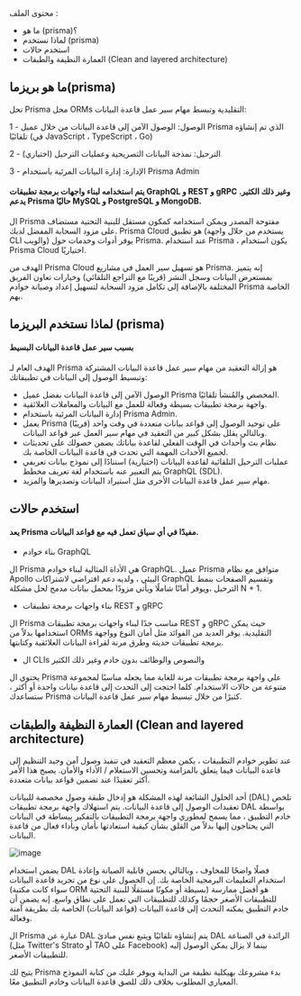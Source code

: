 
محتوى الملف :


- ما هو (prisma)؟
- لماذا نستخدم  (prisma)
- استخدم حالات
- العمارة النظيفة والطبقات (Clean and layered architecture)


##  ما هو بريزما(prisma)

تحل Prisma محل ORMs التقليدية وتبسط مهام سير عمل قاعدة البيانات:

1 - الوصول: الوصول الآمن إلى قاعدة البيانات من خلال عميل Prisma الذي تم إنشاؤه تلقائيًا (في JavaScript ، TypeScript ، Go)

2 - الترحيل: نمذجة البيانات التصريحية وعمليات الترحيل (اختياري)

3 - الإدارة: إدارة البيانات المرئية باستخدام Prisma Admin

#### يتم استخدامه لبناء واجهات برمجة تطبيقات GraphQL و REST و gRPC وغير ذلك الكثير. يدعم Prisma حاليًا MySQL و PostgreSQL و MongoDB.

ال Prisma مفتوحة المصدر ويمكن استخدامه كمكون مستقل للبنية التحتية مستضاف على مزود السحابة المفضل لديك. Prisma Cloud هو تطبيق (يستخدم من خلال واجهة CLI والويب) يوفر أدوات وخدمات حول Prisma. عند استخدام Prisma ، يكون استخدام Prisma Cloud اختياريًا.

 الهدف من Prisma Cloud هو تسهيل سير العمل في مشاريع Prisma. إنه يتميز بمستعرض البيانات وسجل النشر (قريبًا مع التراجع التلقائي) وخيارات تعاون الفريق المختلفة بالإضافة إلى تكامل مزود السحابة لتسهيل إعداد وصيانة خوادم Prisma الخاصة بهم.
 
 
 ## لماذا نستخدم البريزما (prisma)

#### بسبب سير عمل قاعدة البيانات البسيط

الهدف العام لـ Prisma هو إزالة التعقيد من مهام سير عمل قاعدة البيانات المشتركة وتبسيط الوصول إلى البيانات في تطبيقاتك:
- الوصول الآمن إلى قاعدة البيانات بفضل عميل Prisma المخصص والمُنشأ تلقائيًا.
- واجهة برمجة تطبيقات بسيطة وفعالة للعمل مع البيانات والمعاملات العلائقية.
- إدارة البيانات المرئية باستخدام Prisma Admin.
- يعمل Prisma على توحيد الوصول إلى قواعد بيانات متعددة في وقت واحد (قريبًا) وبالتالي يقلل بشكل كبير من التعقيد في مهام سير العمل عبر قواعد البيانات.
- نظام بث وأحداث في الوقت الفعلي لقاعدة بياناتك يضمن حصولك على تحديثات لجميع الأحداث المهمة التي تحدث في قاعدة البيانات الخاصة بك.
- عمليات الترحيل التلقائية لقاعدة البيانات (اختيارية) استنادًا إلى نموذج بيانات تعريفي يتم التعبير عنه باستخدام لغة تعريف مخطط GraphQL (SDL).
- مهام سير عمل قاعدة البيانات الأخرى مثل استيراد البيانات وتصديرها والمزيد.

## استخدم حالات

#### يعد Prisma مفيدًا في أي سياق تعمل فيه مع قواعد البيانات.

- بناء خوادم GraphQL

ال Prisma هي الأداة المثالية لبناء خوادم GraphQL. عميل Prisma متوافق مع نظام Apollo البيئي ، ولديه دعم افتراضي لاشتراكات GraphQL وتقسيم الصفحات بنمط الترحيل ،ويوفر أمانًا شاملًا ويأتي مزودًا بمحمل بيانات مدمج لحل مشكلة N + 1.

- بناء واجهات برمجة تطبيقات REST و gRPC

ال Prisma مناسب جدًا لبناء واجهات برمجة تطبيقات REST و gRPC حيث يمكن استخدامها بدلاً من ORMs التقليدية. يوفر العديد من الفوائد مثل أمان النوع وواجهة برمجة تطبيقات حديثة وطرق مرنة لقراءة البيانات العلائقية وكتابتها.

- ال CLIs والنصوص والوظائف بدون خادم وغير ذلك الكثير

يحتوي ال Prisma على واجهة برمجة تطبيقات مرنة للغاية مما يجعله مناسبًا لمجموعة متنوعة من حالات الاستخدام. كلما احتجت إلى التحدث إلى قاعدة بيانات واحدة أو أكثر ، ستساعدك Prisma كثيرًا من خلال تبسيط مهام سير عمل قاعدة البيانات.

## العمارة النظيفة والطبقات (Clean and layered architecture)

عند تطوير خوادم التطبيقات ، يكمن معظم التعقيد في تنفيذ وصول آمن وجيد التنظيم إلى قاعدة البيانات فيما يتعلق بالمزامنة وتحسين الاستعلام / الأداء والأمان. يصبح هذا الأمر أكثر تعقيدًا عند تضمين قواعد بيانات متعددة.

أحد الحلول الشائعة لهذه المشكلة هو إدخال طبقة وصول مخصصة للبيانات (DAL) تلخص تعقيدات الوصول إلى قاعدة البيانات. يتم استهلاك واجهة برمجة تطبيقات DAL بواسطة خادم التطبيق ، مما يسمح لمطوري واجهة برمجة التطبيقات بالتفكير ببساطة في البيانات التي يحتاجون إليها بدلاً من القلق بشأن كيفية استعادتها بأمان وبأداء فعال من قاعدة البيانات.



![image](https://i.imgur.com/SUH6AqW.png)

يضمن استخدام DAL فصلًا واضحًا للمخاوف ، وبالتالي يحسن قابلية الصيانة وإعادة استخدام التعليمات البرمجية الخاصة بك. إن الحصول على نوع من تجريد قاعدة البيانات (سواء كانت مكتبة ORM بسيطة أو مكونًا مستقلًا للبنية التحتية) هو أفضل ممارسة للتطبيقات الأصغر حجمًا وكذلك للتطبيقات التي تعمل على نطاق واسع. إنه يضمن أن خادم التطبيق يمكنه التحدث إلى قاعدة البيانات (قواعد البيانات) الخاصة بك بطريقة آمنة وفعالة.

ال Prisma عبارة عن DAL يتم إنشاؤه تلقائيًا ويتبع نفس مبادئ DAL الرائدة في الصناعة (مثل Twitter's Strato أو TAO على Facebook) بينما لا يزال يمكن الوصول إليه للتطبيقات الأصغر.

يتيح لك Prisma بدء مشروعك بهيكلية نظيفة من البداية ويوفر عليك من كتابة النموذج المعياري المطلوب بخلاف ذلك للصق قاعدة البيانات وخادم التطبيق معًا.



